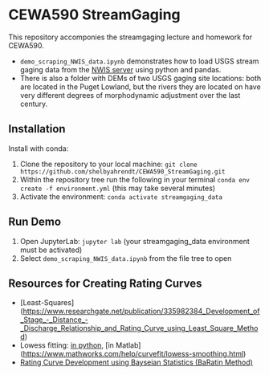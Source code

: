 # CEWA590 StreamGaging

This repository accomponies the streamgaging lecture and homework for CEWA590.

- `demo_scraping_NWIS_data.ipynb` demonstrates how to load USGS stream gaging data from the [NWIS server](https://waterdata.usgs.gov/nwis) using python and pandas.
- There is also a folder with DEMs of two USGS gaging site locations: both are located in the Puget Lowland, but the rivers they are located on have very different degrees of morphodynamic adjustment over the last century.

## Installation

Install with conda:

1. Clone the repository to your local machine: `git clone https://github.com/shelbyahrendt/CEWA590_StreamGaging.git`
2. Within the repository tree run the following in your terminal
`conda env create -f environment.yml` (this may take several minutes)
3. Activate the environment:
`conda activate streamgaging_data`

## Run Demo

1. Open JupyterLab: `jupyter lab` (your streamgaging_data environment must be activated)
2. Select `demo_scraping_NWIS_data.ipynb` from the file tree to open

## Resources for Creating Rating Curves

- [Least-Squares] (https://www.researchgate.net/publication/335982384_Development_of_Stage_-_Distance_-_Discharge_Relationship_and_Rating_Curve_using_Least_Square_Method)
- Lowess fitting: [in python](https://mike-langen.medium.com/creating-powerfull-lowess-graphs-in-python-e0ea7a30b17a), [in Matlab] (https://www.mathworks.com/help/curvefit/lowess-smoothing.html)
- [Rating Curve Development using Bayseian Statistics (BaRatin Method)](https://riverhydraulics.inrae.fr/en/tools/measurement-software/baratin-method/)
